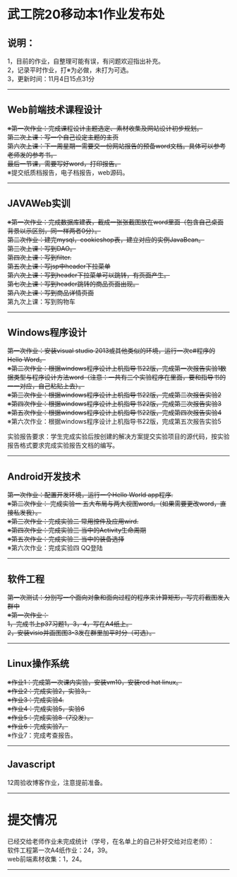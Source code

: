 # 武工院20移动本1作业发布处
## 说明：
1，目前的作业，自整理可能有误，有问题欢迎指出补充。   
2，记录平时作业，打※为必做，未打为可选。        
3，更新时间：11月4日15点31分         
        
***
## Web前端技术课程设计   

~~※第一次作业：完成课程设计主题选定、素材收集及网站设计初步规划。~~    
~~第二次上课：写一个自己设定主题的主页~~                  
~~第六次上课：下一周星期一需要交一份网站报告的预备word文档。具体可以参考老师发的参考书。~~         
~~最后一节课，需要写好word，打印报告。~~                      
※提交纸质档报告，电子档报告，web源码。

***
## JAVAWeb实训   
~~※第一次作业：完成数据库建表，截成一张张截图放在word里面（包含自己桌面背景以示区别，同一样两者0分）。~~     
~~第二次作业：建完mysql，cookieshop表，建立对应的实例JavaBean。~~       
~~第三次上课：写到DAO。~~     
~~第四次上课：写到filter.~~    
~~第五次上课：写jsp中header下拉菜单~~                          
~~第六次上课：写到header下拉菜单可以跳转，有页面产生。~~           
~~第七次上课：写到header跳转的商品页面出现。~~        
~~第八次上课：写到商品详情页面~~                    
第九次上课：写到购物车             

***
## Windows程序设计
~~第一次作业：安装visual studio 2013或其他类似的环境，运行一次c#程序的Hello Word。~~         
~~※第二次作业：根据windows程序设计上机指导书22版，完成第一次报告实验1数据类型与程序设计方法word（注意：一共有三个实验程序在里面，要和指导书的一一对应，自己粘贴上去）。~~     
~~※第三次作业：根据windows程序设计上机指导书22版，完成第二次报告实验2~~            
~~※第四次作业：根据windows程序设计上机指导书22版，完成第三次报告实验3~~       
~~※第五次作业：根据windows程序设计上机指导书22版，完成第四次报告实验4~~               
※第六次作业：根据windows程序设计上机指导书22版，完成第五次报告实验5         

实验报告要求：学生完成实验后按创建的解决方案提交实验项目的源代码，按实验报告格式要求完成实验报告文档的编写。         

***         
## Android开发技术      
~~第一次作业：配置开发环境，运行一个Hello World app程序.~~      
~~※第二次作业： 完成实验一 五大布局与两大视图word。（如果需要更改word，直接私发我）。~~         
~~※第三次作业：完成实验二 常用控件及应用wird.~~            
~~※第四次作业：完成实验三 当中的Activity生命周期~~         
~~※第五次作业：完成实验三 当中的装备选择~~                
※第六次作业：完成实验四 QQ登陆          

***
## 软件工程
~~第一次测试：分别写一个面向对象和面向过程的程序来计算矩形，写完将截图发入群中~~       
~~※第一次作业：~~     
~~1，完成书上p37习题1，3，4，写在A4纸上。~~       
~~2，安装visio并画图图3-3发在群里加平时分（可选）。~~         

***
## Linux操作系统
~~※作业1：完成第一次课内实验，安装vm10，安装red hat linux。~~     
~~※作业2：完成实验2，实验3。~~    
~~※作业3：完成实验4.~~       
~~※作业4：完成实验5，实验6~~         
~~※作业5：完成实验8（7没发）。~~         
~~※作业6：完成实验7。~~      
※作业7：完成考查报告。              

***
## Javascript
12周验收博客作业，注意提前准备。

***
# 提交情况        
已经交给老师作业未完成统计（学号，在名单上的自己补好交给对应老师）：          
软件工程第一次A4纸作业：24，39。            
web前端素材收集：1，24。          

***

